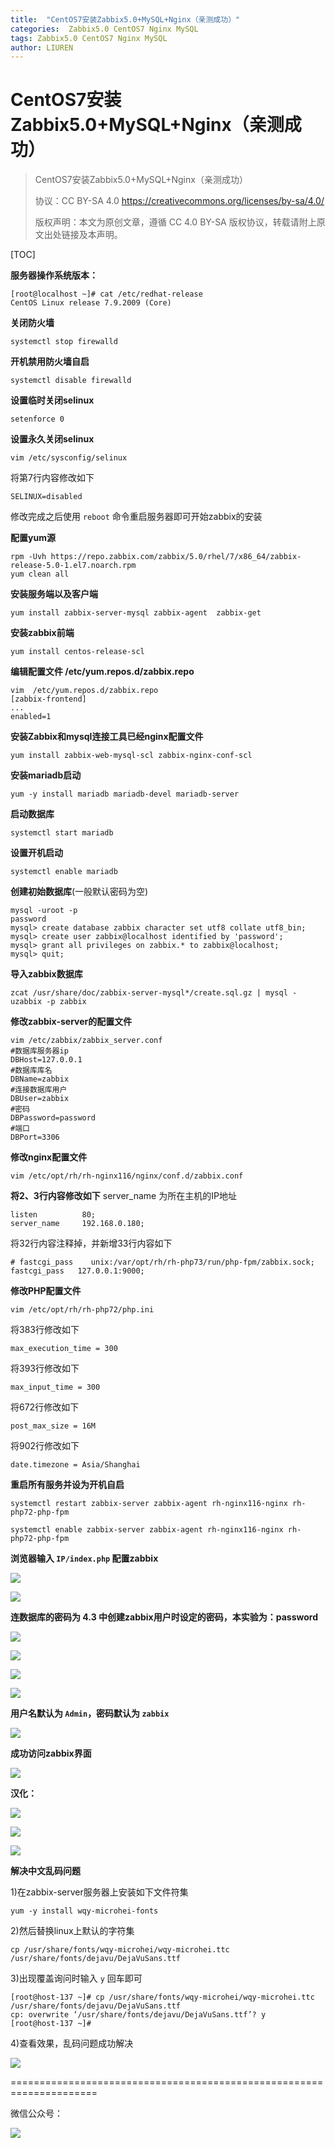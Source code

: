 ```yaml
---
title:  "CentOS7安装Zabbix5.0+MySQL+Nginx（亲测成功）"
categories:  Zabbix5.0 CentOS7 Nginx MySQL
tags: Zabbix5.0 CentOS7 Nginx MySQL
author: LIUREN
---
```


# CentOS7安装Zabbix5.0+MySQL+Nginx（亲测成功）

> CentOS7安装Zabbix5.0+MySQL+Nginx（亲测成功）
>
> 协议：CC BY-SA 4.0 https://creativecommons.org/licenses/by-sa/4.0/  
>
> 版权声明：本文为原创文章，遵循 CC 4.0 BY-SA 版权协议，转载请附上原文出处链接及本声明。



[TOC]

**服务器操作系统版本：**

```shell
[root@localhost ~]# cat /etc/redhat-release
CentOS Linux release 7.9.2009 (Core)
```

**关闭防火墙**

```shell
systemctl stop firewalld
```

**开机禁用防火墙自启**

```shell
systemctl disable firewalld
```

**设置临时关闭selinux**

```shell
setenforce 0
```

**设置永久关闭selinux**

```shell
vim /etc/sysconfig/selinux 
```

将第7行内容修改如下

```shell
SELINUX=disabled
```

修改完成之后使用 `reboot` 命令重启服务器即可开始zabbix的安装

**配置yum源**

```shell
rpm -Uvh https://repo.zabbix.com/zabbix/5.0/rhel/7/x86_64/zabbix-release-5.0-1.el7.noarch.rpm
yum clean all
```

**安装服务端以及客户端**

```shell
yum install zabbix-server-mysql zabbix-agent  zabbix-get
```

**安装zabbix前端**

```shell
yum install centos-release-scl
```

**编辑配置文件 /etc/yum.repos.d/zabbix.repo**

```shell
vim  /etc/yum.repos.d/zabbix.repo
[zabbix-frontend]
...
enabled=1
```

**安装Zabbix和mysql连接工具已经nginx配置文件**

```shel
yum install zabbix-web-mysql-scl zabbix-nginx-conf-scl
```

**安装mariadb启动**

```shell
yum -y install mariadb mariadb-devel mariadb-server 
```

**启动数据库**

```shell
systemctl start mariadb 
```

**设置开机启动**

```shell
systemctl enable mariadb
```

**创建初始数据库**(一般默认密码为空) 

```shell
mysql -uroot -p
password
mysql> create database zabbix character set utf8 collate utf8_bin;
mysql> create user zabbix@localhost identified by 'password';
mysql> grant all privileges on zabbix.* to zabbix@localhost;
mysql> quit;
```

**导入zabbix数据库**

```shell
zcat /usr/share/doc/zabbix-server-mysql*/create.sql.gz | mysql -uzabbix -p zabbix
```

**修改zabbix-server的配置文件**

```shell
vim /etc/zabbix/zabbix_server.conf
#数据库服务器ip
DBHost=127.0.0.1 
#数据库库名
DBName=zabbix
#连接数据库用户
DBUser=zabbix
#密码
DBPassword=password
#端口
DBPort=3306
```

**修改nginx配置文件**

```shell
vim /etc/opt/rh/rh-nginx116/nginx/conf.d/zabbix.conf
```

**将2、3行内容修改如下**
server_name 为所在主机的IP地址

```shell
listen          80;
server_name     192.168.0.180;
```

将32行内容注释掉，并新增33行内容如下

```shell
# fastcgi_pass    unix:/var/opt/rh/rh-php73/run/php-fpm/zabbix.sock;
fastcgi_pass   127.0.0.1:9000;
```

**修改PHP配置文件**

```shell
vim /etc/opt/rh/rh-php72/php.ini
```

将383行修改如下

```shell
max_execution_time = 300
```

将393行修改如下

```shell
max_input_time = 300
```

将672行修改如下

```shell
post_max_size = 16M
```

将902行修改如下

```shell
date.timezone = Asia/Shanghai
```

**重启所有服务并设为开机自启**

```shell
systemctl restart zabbix-server zabbix-agent rh-nginx116-nginx rh-php72-php-fpm
```

```shel
systemctl enable zabbix-server zabbix-agent rh-nginx116-nginx rh-php72-php-fpm
```

**浏览器输入 `IP/index.php` 配置zabbix**

![](https://www.codepeople.cn/imges/00x130.png)

![](https://www.codepeople.cn/imges/00x131.png)

**连数据库的密码为 4.3 中创建zabbix用户时设定的密码，本实验为：password**

![](https://www.codepeople.cn/imges/00x132.png)

![](https://www.codepeople.cn/imges/00x133.png)

![](https://www.codepeople.cn/imges/00x134.png)

![](https://www.codepeople.cn/imges/00x135.png)

**用户名默认为 `Admin`，密码默认为 `zabbix`**

![](https://www.codepeople.cn/imges/00x136.png)

**成功访问zabbix界面**

![](https://www.codepeople.cn/imges/00x137.png)

**汉化：**

![](https://www.codepeople.cn/imges/00x138.png)

![](https://www.codepeople.cn/imges/00x139.png)

![](https://www.codepeople.cn/imges/00x140.png)

**解决中文乱码问题**

1)在zabbix-server服务器上安装如下文件符集

```shell
yum -y install wqy-microhei-fonts
```

2)然后替换linux上默认的字符集

```shell
cp /usr/share/fonts/wqy-microhei/wqy-microhei.ttc /usr/share/fonts/dejavu/DejaVuSans.ttf
```

3)出现覆盖询问时输入 `y` 回车即可

```shell
[root@host-137 ~]# cp /usr/share/fonts/wqy-microhei/wqy-microhei.ttc /usr/share/fonts/dejavu/DejaVuSans.ttf
cp: overwrite ‘/usr/share/fonts/dejavu/DejaVuSans.ttf’? y
[root@host-137 ~]# 
```

4)查看效果，乱码问题成功解决

![](https://www.codepeople.cn/imges/00x141.png)

=====================================================================

微信公众号：

![](https://www.codepeople.cn/imges/weixin_icon/weixin.jpg)